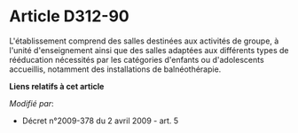 # Article D312-90

L'établissement comprend des salles destinées aux activités de groupe, à l'unité d'enseignement  ainsi que des salles
adaptées aux différents types de rééducation nécessités par les catégories d'enfants ou d'adolescents accueillis, notamment
des installations de balnéothérapie.

**Liens relatifs à cet article**

_Modifié par_:

  - Décret n°2009-378 du 2 avril 2009 - art. 5
